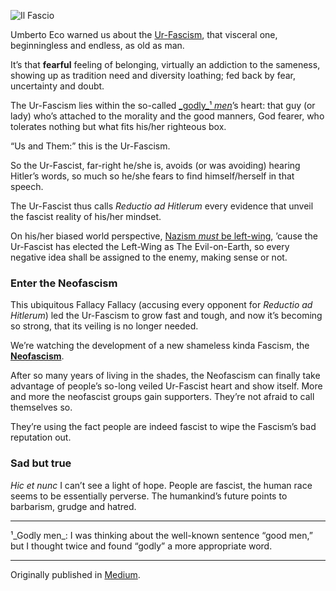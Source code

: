 ![Il Fascio](//cacilhas.cc/img/fascio.png)

Umberto Eco warned us about the [Ur-Fascism](http://interglacial.com/pub/text/Umberto_Eco_-_Eternal_Fascism.html), that visceral one, beginningless and endless, as old as man.

It’s that **fearful** feeling of belonging, virtually an addiction to the sameness, showing up as tradition need and diversity loathing; fed back by fear, uncertainty and doubt.

The Ur-Fascism lies within the so-called [_godly_¹ _men_](#godly)’s heart: that guy (or lady) who’s attached to the morality and the good manners, God fearer, who tolerates nothing but what fits his/her righteous box.

“Us and Them:” this is the Ur-Fascism.

So the Ur-Fascist, far-right he/she is, avoids (or was avoiding) hearing Hitler’s words, so much so he/she fears to find himself/herself in that speech.

The Ur-Fascist thus calls _Reductio ad Hitlerum_ every evidence that unveil the fascist reality of his/her mindset.

On his/her biased world perspective, [Nazism _must_ be left-wing](https://www.vox.com/2019/3/27/18283879/nazism-socialism-hitler-gop-brooks-gohmert), ’cause the Ur-Fascist has elected the Left-Wing as The Evil-on-Earth, so every negative idea shall be assigned to the enemy, making sense or not.

### Enter the Neofascism

This ubiquitous Fallacy Fallacy (accusing every opponent for _Reductio ad Hitlerum_) led the Ur-Fascism to grow fast and tough, and now it’s becoming so strong, that its veiling is no longer needed.

We’re watching the development of a new shameless kinda Fascism, the [**Neofascism**](https://www.britannica.com/topic/fascism/Neofascism).

After so many years of living in the shades, the Neofascism can finally take advantage of people’s so-long veiled Ur-Fascist heart and show itself. More and more the neofascist groups gain supporters. They’re not afraid to call themselves so.

They’re using the fact people are indeed fascist to wipe the Fascism’s bad reputation out.

### Sad but true

_Hic et nunc_ I can’t see a light of hope. People are fascist, the human race seems to be essentially perverse. The humankind’s future points to barbarism, grudge and hatred.

* * *

¹_Godly men_: I was thinking about the well-known sentence “good men,” but I thought twice and found “godly” a more appropriate word.

* * *

Originally published in [Medium](https://cacilhas.medium.com/the-rise-of-the-eternal-fascism-bbb9452b9f1b).